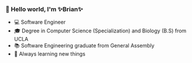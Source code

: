 ### 👋 Hello world, I'm ✨Brian✨ 

<ul>
  <li>💻 Software Engineer </li>
  <li>🎓 Degree in Computer Science (Specialization) and Biology (B.S) from UCLA </li>
  <li>📚 Software Engineering graduate from General Assembly </li>
  <li>📓 Always learning new things </li>
</ul>
<!--
**brianhung7/brianhung7** is a ✨ _special_ ✨ repository because its `README.md` (this file) appears on your GitHub profile.

Here are some ideas to get you started:

- 🔭 I’m currently working on ...
- 🌱 I’m currently learning ...
- 👯 I’m looking to collaborate on ...
- 🤔 I’m looking for help with ...
- 💬 Ask me about ...
- 📫 How to reach me: ...
- 😄 Pronouns: ...
- ⚡ Fun fact: ...
-->
